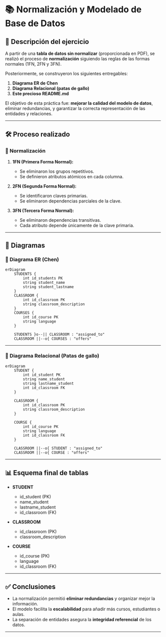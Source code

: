 # 📚 Normalización y Modelado de Base de Datos

## 📌 Descripción del ejercicio
A partir de una **tabla de datos sin normalizar** (proporcionada en PDF), se realizó el proceso de **normalización** siguiendo las reglas de las formas normales (1FN, 2FN y 3FN).  

Posteriormente, se construyeron los siguientes entregables:  
1. **Diagrama ER de Chen**  
2. **Diagrama Relacional (patas de gallo)**  
3. **Este precioso README.md**  

El objetivo de esta práctica fue: **mejorar la calidad del modelo de datos**, eliminar redundancias, y garantizar la correcta representación de las entidades y relaciones.

---

## 🛠️ Proceso realizado

### 🔹 Normalización
1. **1FN (Primera Forma Normal):**
   - Se eliminaron los grupos repetitivos.
   - Se definieron atributos atómicos en cada columna.

2. **2FN (Segunda Forma Normal):**
   - Se identificaron claves primarias.
   - Se eliminaron dependencias parciales de la clave.

3. **3FN (Tercera Forma Normal):**
   - Se eliminaron dependencias transitivas.
   - Cada atributo depende únicamente de la clave primaria.

---

## 📐 Diagramas

### 🔹 Diagrama ER (Chen)

```mermaid
erDiagram
    STUDENTS {
        int id_students PK
        string student_name
        string student_lastname
    }
    CLASSROOM {
        int id_classroom PK
        string classroom_description
    }
    COURSES {
        int id_course PK
        string language
    }

    STUDENTS }o--|| CLASSROOM : "assigned_to"
    CLASSROOM ||--o{ COURSES : "offers"
```

---

### 🔹 Diagrama Relacional (Patas de gallo)

```mermaid
erDiagram
    STUDENT {
        int id_student PK
        string name_student
        string lastname_student
        int id_classroom FK
    }

    CLASSROOM {
        int id_classroom PK
        string classroom_description
    }

    COURSE {
        int id_course PK
        string language
        int id_classroom FK
    }

    CLASSROOM ||--o{ STUDENT : "assigned_to"
    CLASSROOM ||--o{ COURSE : "offers"
```

---

## 📊 Esquema final de tablas

- **STUDENT**  
  - id_student (PK)  
  - name_student  
  - lastname_student  
  - id_classroom (FK)  

- **CLASSROOM**  
  - id_classroom (PK)  
  - classroom_description  

- **COURSE**  
  - id_course (PK)  
  - language  
  - id_classroom (FK)  

---

## ✅ Conclusiones
- La normalización permitió **eliminar redundancias** y organizar mejor la información.  
- El modelo facilita la **escalabilidad** para añadir más cursos, estudiantes o aulas.  
- La separación de entidades asegura la **integridad referencial** de los datos.  

---

